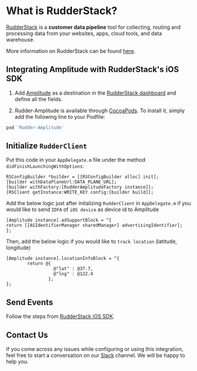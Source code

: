 # What is RudderStack?

[RudderStack](https://rudderstack.com/) is a **customer data pipeline** tool for collecting, routing and processing data from your websites, apps, cloud tools, and data warehouse.

More information on RudderStack can be found [here](https://github.com/rudderlabs/rudder-server).

## Integrating Amplitude with RudderStack's iOS SDK

1. Add [Amplitude](https://amplitude.com) as a destination in the [RudderStack dashboard](https://app.rudderstack.com/) and define all the fields.


3. Rudder-Amplitude is available through [CocoaPods](https://cocoapods.org). To install it, simply add the following line to your Podfile:

```ruby
pod 'Rudder-Amplitude'
```

## Initialize ```RudderClient```

Put this code in your `AppDelegate.m` file under the method `didFinishLaunchingWithOptions`:

```XCode
RSConfigBuilder *builder = [[RSConfigBuilder alloc] init];
[builder withDataPlaneUrl:DATA_PLANE_URL];
[builder withFactory:[RudderAmplitudeFactory instance]];
[RSClient getInstance:WRITE_KEY config:[builder build]];
```

Add the below logic just after initalizing ```RudderClient``` in ```AppDelegate.m``` if you would like to send ```IDFA``` of ```iOS device``` as device id to Amplitude
```XCode
[Amplitude instance].adSupportBlock = ^{
return [[ASIdentifierManager sharedManager] advertisingIdentifier];
};
```

Then, add the below logic if you would like to ```track location``` (latitude, longitude)
```XCode
[Amplitude instance].locationInfoBlock = ^{
        return @{
                  @"lat" : @37.7,
                  @"lng" : @122.4
                };
};
```

## Send Events

Follow the steps from [RudderStack iOS SDK](https://github.com/rudderlabs/rudder-sdk-ios).

## Contact Us

If you come across any issues while configuring or using this integration, feel free to start a conversation on our [Slack](https://resources.rudderstack.com/join-rudderstack-slack) channel. We will be happy to help you.
